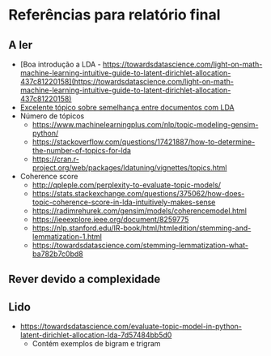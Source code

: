 # Referências para relatório final

## A ler

* [Boa introdução a LDA - https://towardsdatascience.com/light-on-math-machine-learning-intuitive-guide-to-latent-dirichlet-allocation-437c81220158](https://towardsdatascience.com/light-on-math-machine-learning-intuitive-guide-to-latent-dirichlet-allocation-437c81220158)
* [Excelente tópico sobre semelhança entre documentos com LDA](https://www.kaggle.com/ktattan/lda-and-document-similarity)
* Número de tópicos
    * <https://www.machinelearningplus.com/nlp/topic-modeling-gensim-python/>
    * <https://stackoverflow.com/questions/17421887/how-to-determine-the-number-of-topics-for-lda>
    * <https://cran.r-project.org/web/packages/ldatuning/vignettes/topics.html>
* Coherence score
    * <http://qpleple.com/perplexity-to-evaluate-topic-models/>
    * <https://stats.stackexchange.com/questions/375062/how-does-topic-coherence-score-in-lda-intuitively-makes-sense>
    * <https://radimrehurek.com/gensim/models/coherencemodel.html>
    * <https://ieeexplore.ieee.org/document/8259775>
    * <https://nlp.stanford.edu/IR-book/html/htmledition/stemming-and-lemmatization-1.html>
    * <https://towardsdatascience.com/stemming-lemmatization-what-ba782b7c0bd8>

## Rever devido a complexidade

## Lido

* <https://towardsdatascience.com/evaluate-topic-model-in-python-latent-dirichlet-allocation-lda-7d57484bb5d0>
    * Contém exemplos de bigram e trigram
